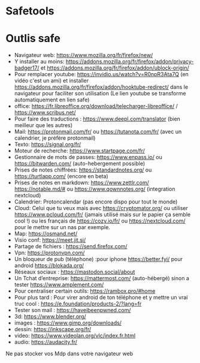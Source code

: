# Safetools
# Outlis safe


- Navigateur web: https://www.mozilla.org/fr/firefox/new/
- Y installer au moins: https://addons.mozilla.org/fr/firefox/addon/privacy-badger17/ et https://addons.mozilla.org/fr/firefox/addon/ublock-origin/
- Pour remplacer youtube: https://invidio.us/watch?v=R0npR3Ata7Q (en vidéo c'est un ami) et installer https://addons.mozilla.org/fr/firefox/addon/hooktube-redirect/ dans le navigateur pour faciliter son utilisation (Le lien youtube se transforme automatiquement en lien safe)
- office: https://fr.libreoffice.org/download/telecharger-libreoffice/ / https://www.scribus.net/
- Pour faire des traductions : https://www.deepl.com/translator (bien meilleur que les autres)
- Mail: https://protonmail.com/fr/ ou https://tutanota.com/fr/ (avec un calendrier, je préfère protonmail)
- Texto: https://signal.org/fr/
- Moteur de recherche: https://www.startpage.com/fr/
- Gestionnaire de mots de passes: https://www.enpass.io/ ou https://bitwarden.com/ (auto-hebergement possible)
- Prises de notes chiffrées: https://standardnotes.org/ ou https://turtlapp.com/ (encore en beta)
- Prises de notes en markdown: https://www.zettlr.com/ https://notable.md/# ou https://www.qownnotes.org/ (integration nextcloud)
- Calendrier: Protoncalendar (pas encore dispo pour tout le monde)
- Cloud: Celui que tu veux mais avec https://cryptomator.org/ ou utiliser https://www.pcloud.com/fr/ (jamais utilisé mais sur le papier ça semble cool !) ou les français de https://cozy.io/fr/ ou https://nextcloud.com/ pour le mettre sur un nas par exemple.
- Map: https://osmand.net/
- Visio conf: https://meet.jit.si/
- Partage de fichiers : https://send.firefox.com/
- Vpn: https://protonvpn.com/
- Un bloqueur de pub (téléphone) :pour iphone https://better.fyi/ pour android https://blokada.org/
- Réseaux sociaux : https://mastodon.social/about
- Un Tchat d’entreprise: https://mattermost.com/ (auto-hébergé) sinon a tester https://www.amplement.com/
- Pour centraliser certain outils: https://rambox.pro/#home
- Pour plus tard : Pour virer android de ton téléphone et y mettre un vrai truc cool : https://e.foundation/products-2/?lang=fr
- Tester son mail : https://haveibeenpwned.com/
- 3d: https://www.blender.org/
- images : https://www.gimp.org/downloads/
- dessin: https://inkscape.org/fr/
- video: https://www.videolan.org/vlc/index.fr.html
- audio: https://audacity.fr/

Ne pas stocker vos Mdp dans votre navigateur web
